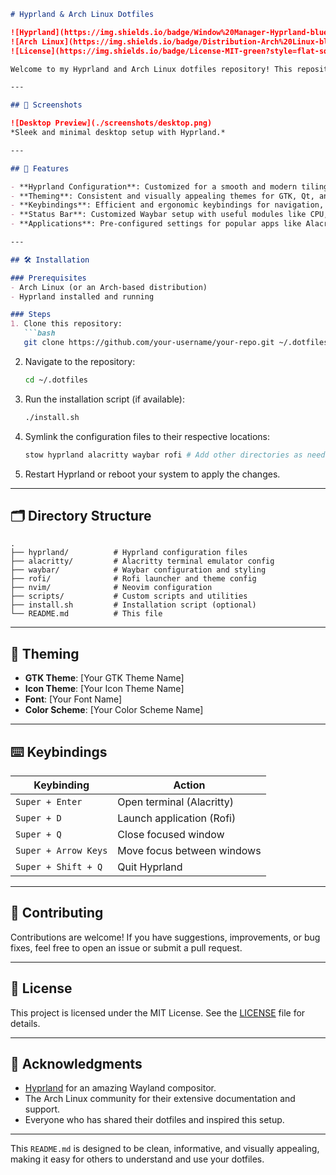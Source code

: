 ```markdown
# Hyprland & Arch Linux Dotfiles

![Hyprland](https://img.shields.io/badge/Window%20Manager-Hyprland-blue?style=flat-square&logo=linux)
![Arch Linux](https://img.shields.io/badge/Distribution-Arch%20Linux-blue?style=flat-square&logo=arch-linux)
![License](https://img.shields.io/badge/License-MIT-green?style=flat-square)

Welcome to my Hyprland and Arch Linux dotfiles repository! This repository contains my personal configuration files for a sleek, efficient, and highly customizable desktop environment powered by Hyprland on Arch Linux.

---

## 📸 Screenshots

![Desktop Preview](./screenshots/desktop.png)
*Sleek and minimal desktop setup with Hyprland.*

---

## 🚀 Features

- **Hyprland Configuration**: Customized for a smooth and modern tiling window manager experience.
- **Theming**: Consistent and visually appealing themes for GTK, Qt, and terminal emulators.
- **Keybindings**: Efficient and ergonomic keybindings for navigation, window management, and productivity.
- **Status Bar**: Customized Waybar setup with useful modules like CPU, memory, and network usage.
- **Applications**: Pre-configured settings for popular apps like Alacritty, Neovim, and Rofi.

---

## 🛠️ Installation

### Prerequisites
- Arch Linux (or an Arch-based distribution)
- Hyprland installed and running

### Steps
1. Clone this repository:
   ```bash
   git clone https://github.com/your-username/your-repo.git ~/.dotfiles
   ```
2. Navigate to the repository:
   ```bash
   cd ~/.dotfiles
   ```
3. Run the installation script (if available):
   ```bash
   ./install.sh
   ```
4. Symlink the configuration files to their respective locations:
   ```bash
   stow hyprland alacritty waybar rofi # Add other directories as needed
   ```
5. Restart Hyprland or reboot your system to apply the changes.

---

## 🗂️ Directory Structure

```
.
├── hyprland/          # Hyprland configuration files
├── alacritty/         # Alacritty terminal emulator config
├── waybar/            # Waybar configuration and styling
├── rofi/              # Rofi launcher and theme config
├── nvim/              # Neovim configuration
├── scripts/           # Custom scripts and utilities
├── install.sh         # Installation script (optional)
└── README.md          # This file
```

---

## 🎨 Theming

- **GTK Theme**: [Your GTK Theme Name]
- **Icon Theme**: [Your Icon Theme Name]
- **Font**: [Your Font Name]
- **Color Scheme**: [Your Color Scheme Name]

---

## ⌨️ Keybindings

| Keybinding          | Action                          |
|---------------------|---------------------------------|
| `Super + Enter`     | Open terminal (Alacritty)       |
| `Super + D`         | Launch application (Rofi)       |
| `Super + Q`         | Close focused window            |
| `Super + Arrow Keys`| Move focus between windows      |
| `Super + Shift + Q` | Quit Hyprland                   |

---

## 🤝 Contributing

Contributions are welcome! If you have suggestions, improvements, or bug fixes, feel free to open an issue or submit a pull request.

---

## 📜 License

This project is licensed under the MIT License. See the [LICENSE](./LICENSE) file for details.

---

## 🙏 Acknowledgments

- [Hyprland](https://hyprland.org/) for an amazing Wayland compositor.
- The Arch Linux community for their extensive documentation and support.
- Everyone who has shared their dotfiles and inspired this setup.

---

This `README.md` is designed to be clean, informative, and visually appealing, making it easy for others to understand and use your dotfiles.
